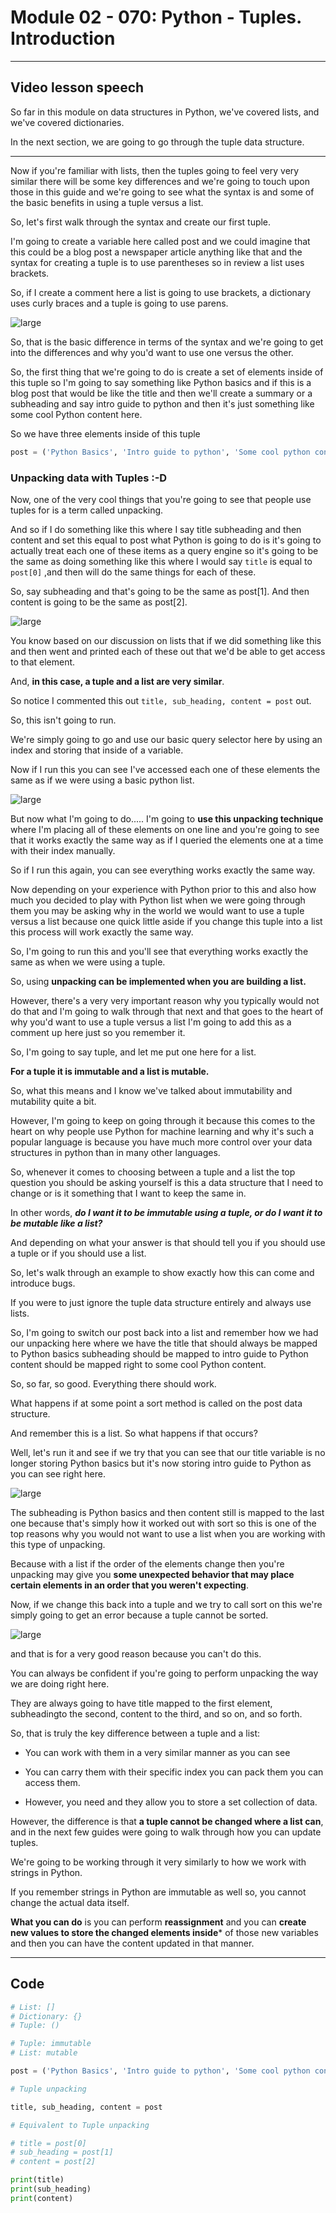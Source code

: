 # Module 02 - 070: Python - Tuples. Introduction



****

## Video lesson speech

So far in this module on data structures in Python, we've covered lists, and we've covered dictionaries.

In the next section, we are going to go through the tuple data structure.

****

Now if you're familiar with lists, then the tuples going to feel very very similar there will be some key differences and we're going to touch upon those in this guide and we're 
going to see what the syntax is and some of the basic benefits in using a tuple versus a list.

So, let's first walk through the syntax and create our first tuple.   


I'm going to create a variable here called post and we could imagine that this could be a blog post a newspaper article anything like that and the syntax for creating a tuple is to use parentheses so in review a list uses brackets.  

 So, if I create a comment here a list is going to use brackets,  a dictionary uses curly braces and a tuple is going to use parens.

![large](02-070_IMG1.png)

So, that is the basic difference in terms of the syntax and we're going to get into the differences and why you'd want to use one versus the other.  

 So, the first thing that we're going to do is create a set of elements inside of this tuple so I'm going to say something like Python basics and if this is a blog post that would be like the title and then we'll create a summary or a subheading and say intro guide to python and then it's just something like some cool Python content here.   

So we have three elements inside of this tuple

```python
post = ('Python Basics', 'Intro guide to python', 'Some cool python content' )
```



### Unpacking data with Tuples :-D

Now, one of the very cool things that you're going to see that people use tuples for is a term called unpacking.   

And so if I do something like this where I say title subheading and then content and set this equal to post what Python is going to do is it's going to actually treat each one of these items as a query engine so it's going to be the same as doing something like this where I would say `title`  is equal to `post[0]` ,and then will do the same things for each of these.   

So, say subheading and that's going to be the same as post[1]. And then content is going to be the same as post[2].

![large](02-070_IMG2.png)

You know based on our discussion on lists that if we did something like this and then went and printed each of these out that we'd be able to get access to that element.

And, **in this case, a tuple and a list are very similar**.  

 So notice I commented this out `title, sub_heading, content = post` out.   

So, this isn't going to run.   

We're simply going to go and use our basic query selector here by using an index and storing that inside of a variable.  

 Now if I run this you can see I've accessed each one of these elements the same as if we were using a basic python list.

![large](02-070_IMG3.png)

But now what I'm going to do..... I'm going to **use this unpacking technique** where I'm placing all of these elements on one line and you're going to see that it works exactly the same way as if I queried the elements one at a time with their index manually.  

 So if I run this again,  you can see everything works exactly the same way.   

Now depending on your experience with Python prior to this and also how much you decided to play with Python list when we were going through them you may be asking why in the world we would want to use a tuple versus a list because one quick little aside if you change this tuple into a list this process will work exactly the same way.   

So, I'm going to run this and you'll see that everything works exactly the same as when we were using a tuple.   

So, using **unpacking can be implemented when you are building a list.**

However, there's a very very important reason why you typically would not do that and I'm going to walk through that next and that goes to the heart of why you'd want to use a tuple versus a list I'm going to add this as a comment up here just so you remember it.

So, I'm going to say tuple, and let me put one here for a list.   

**For a tuple it is immutable and a list is mutable.**

So, what this means and I know we've talked about immutability and mutability quite a bit.   

However, I'm going to keep on going through it because this comes to the heart on why people use Python for machine learning and why it's such a popular language is because you have much more control over your data structures in python than in many other languages.   

So, whenever it comes to choosing between a tuple and a list the top question you should be asking yourself is this a data structure that I need to change or is it something that I want to keep the same in.   

In other words, ***do I want it to be immutable using a tuple, or do I want it to be mutable like a list?***

 And depending on what your answer is that should tell you if you should use a tuple or if you should use a list.

So, let's walk through an example to show exactly how this can come and introduce bugs.   

If you were to just ignore the tuple data structure entirely and always use lists.   

So, I'm going to switch our post back into a list and remember how we had our unpacking here where we have the title that should always be mapped to Python basics subheading should be mapped to intro guide to Python content should be mapped right to some cool Python content.  

 So, so far, so good. Everything there should work.   


What happens if at some point a sort method is called on the post data structure.  

 And remember this is a list. So what happens if that occurs?

Well, let's run it and see if we try that you can see that our title variable is no longer storing Python basics but it's now storing intro guide to Python as you can see right here.

![large](02-070_IMG4.png)

The subheading is Python basics and then content still is mapped to the last one because that's simply how it worked out with sort so this is one of the top reasons why you would not want to use a list when you are working with this type of unpacking.   

Because with a list if the order of the elements change then you're unpacking may give you **some unexpected behavior that may place certain elements in an order that you
 weren't expecting**.

Now, if we change this back into a tuple and we try to call sort on this we're simply going to get an error because a tuple cannot be sorted.

![large](02-070_IMG5.png)

and that is for a very good reason because you can't do this.   

You can always be confident if you're going to perform unpacking the way we are
 doing right here.   

They are always going to have title mapped to the first element, subheadingto the second, content to the third, and so on, and so forth.  

 So, that is truly the key difference between a tuple and a list:

* You can work with them in a very similar manner as you can see

* You can carry them with their specific index you can pack them you can access them.

* However, you need and they allow you to store a set collection of data.

However, the difference is that **a tuple cannot be changed where a list can**, and in the next few guides were going to walk through how you can update tuples.   

We're going to be working through it very similarly to how we work with strings in Python.

If you remember strings in Python are immutable as well so, you cannot change the actual data itself.   

**What you can do** is you can perform **reassignment** and you can **create new values to store the changed elements inside*** of those new variables and then you can have the content updated in that manner.

****

## Code

```python
# List: []
# Dictionary: {}
# Tuple: ()

# Tuple: immutable
# List: mutable

post = ('Python Basics', 'Intro guide to python', 'Some cool python content')

# Tuple unpacking

title, sub_heading, content = post

# Equivalent to Tuple unpacking

# title = post[0]
# sub_heading = post[1]
# content = post[2]

print(title)
print(sub_heading)
print(content)
```
